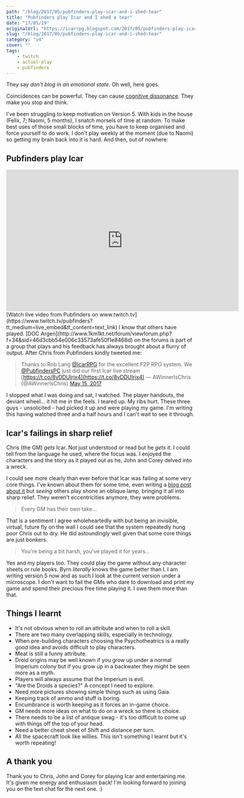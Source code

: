 ```yaml
---
path: "/blog/2017/05/pubfinders-play-icar-and-i-shed-tear"
title: "Pubfinders play Icar and I shed a tear"
date: "17/05/19"
originalUrl: "https://icarrpg.blogspot.com/2017/05/pubfinders-play-icar-and-i-shed-tear.html"
slug: "/blog/2017/05/pubfinders-play-icar-and-i-shed-tear"
category: "v4"
cover: ""
tags:
    - twitch
    - actual-play
    - pubfinders
---
```

They say *don't blog in an emotional state*. Oh well, here goes.  

Coincidences can be powerful. They can cause [cognitive dissonance](https://en.wikipedia.org/wiki/Cognitive_dissonance). They make you stop and think.  

I've been struggling to keep motivation on Version 5. With kids in the house (Felix, 7; Naomi, 5 months), I snatch morsels of time at random. To make best uses of those small blocks of time, you have to keep organised and force yourself to do work. I don't play weekly at the moment (due to Naomi) so getting my brain back into it is hard. And then, out of nowhere:  

## Pubfinders play Icar

<iframe src="https://player.twitch.tv/?video=v143666790&autoplay=false" frameborder="0" allowfullscreen="true" scrolling="no" height="378" width="620"></iframe>[Watch live video from Pubfinders on www.twitch.tv](https://www.twitch.tv/pubfinders?tt_medium=live_embed&tt_content=text_link) I know that others have played. [DOC Argen](http://www.1km1kt.net/forum/viewforum.php?f=34&sid=46d3cbb54e006c33573afe50f1e8468d) on the forums is part of a group that plays and his feedback has always brought about a flurry of output. After Chris from Pubfinders kindly tweeted me:  

> Thanks to Rob Lang [@IcarRPG](https://twitter.com/IcarRPG) for the excellent F2P RPG system. We [@PubfindersPC](https://twitter.com/PubfindersPC) just did our first Icar live stream [https://t.co/8vDDUIrjx4](https://t.co/8vDDUIrjx4)
> — AWinnerIsChris (@AWinnerIsChris) [May 15, 2017](https://twitter.com/AWinnerIsChris/status/864146215683993601)

 I stopped what I was doing and sat, I watched. The player handouts, the deviant wheel... it hit me in the feels. I teared up. My ribs hurt. These three guys - unsolicited - had picked it up and were playing my game. I'm writing this having watched three and a half hours and I can't wait to see it through.  

## Icar's failings in sharp relief

Chris (the GM) *gets* Icar. Not just understood or read but he *gets* it. I could tell from the language he used, where the focus was. I enjoyed the characters and the story as it played out as he, John and Corey delved into a wreck.  

I could see more clearly than ever before that Icar was failing at some very core things. I've known about them for some time, even writing a [blog post about it](http://www.thefreerpgblog.com/2009/10/first-birthday-celebrate-by-joining-me.html) but *seeing* others play shone an oblique lamp, bringing it all into sharp relief. They weren't eccentricities anymore, they were problems.  

> Every GM has their own take...

 That is a sentiment I agree wholeheartedly with but being an invisible, virtual, future fly on the wall I could see that the system repeatedly hung poor Chris out to dry. He did astoundingly well given that some core things are just bonkers.  

> You're being a bit harsh, you've played it for years...

 Yes and my players too. They could play the game without any character sheets or rule books. Byrn *literally* knows the game better than I.  I am writing version 5 now and as such I look at the current version under a microscope. I don't want to fail the GMs who dare to download and print my game and spend their precious free time playing it. I owe them more than that.  

## Things I learnt

*   It's not obvious when to roll an attribute and when to roll a skill.
*   There are two many overlapping skills, especially in technology.
*   When pre-building characters choosing the Psychotheatrics is a really good idea and avoids difficult to play characters.
*   Meat is still a funny attribute.
*   Droid origins may be well known if you grow up under a normal Imperium colony but if you grow up in a backwater they might be seen more as a myth.
*   Players will always assume that the Imperium is evil.
*   "Are the Droids a species?" A concept I need to explore.
*   Need more pictures showing simple things such as using Gaia.
*   Keeping track of ammo and stuff is boring.
*   Encumbrance is worth keeping as it forces an in-game choice.
*   GM needs more ideas on what to do on a wreck so there is choice.
*   There needs to be a list of antique swag - it's too difficult to come up with things off the top of your head.
*   Need a better cheat sheet of Shift and distance per turn.
*   All the spacecraft look like willies. This isn't something I learnt but it's worth repeating! 

## A thank you

Thank you to Chris, John and Corey for playing Icar and entertaining me. It's given me energy and enthusiasm back! I'm looking forward to joining you on the text chat for the next one. :)  